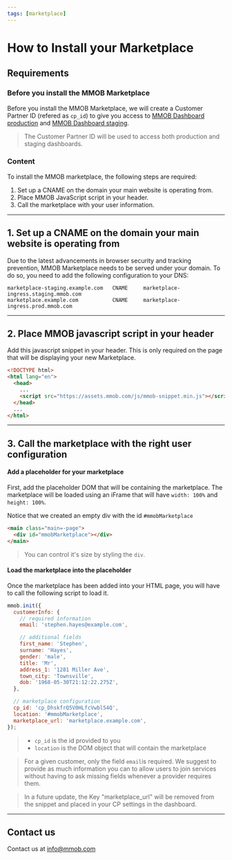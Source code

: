 ```yaml
---
tags: [marketplace]
---
```


# How to Install your Marketplace

## Requirements

### Before you install the MMOB Marketplace

Before you install the MMOB Marketplace, we will create a Customer Partner ID (refered as `cp_id`) to give you access to [MMOB Dashboard production](https://dashboard.mmob.com) and [MMOB Dashboard staging](https://dashboard.staging.mmob.com).

<!-- theme: success -->

> The Customer Partner ID will be used to access both production and staging dashboards.

### Content

To install the MMOB marketplace, the following steps are required:

1. Set up a CNAME on the domain your main website is operating from.
2. Place MMOB JavaScript script in your header.
3. Call the marketplace with your user information.

---

## 1. Set up a CNAME on the domain your main website is operating from

Due to the latest advancements in browser security and tracking prevention, MMOB Marketplace needs to be served under your domain. To do so, you need to add the following configuration to your DNS:

```
marketplace-staging.example.com   CNAME     marketplace-ingress.staging.mmob.com
marketplace.example.com           CNAME     marketplace-ingress.prod.mmob.com
```

---

## 2. Place MMOB javascript script in your header

Add this javascript snippet in your header. This is only required on the page that will be displaying your new Marketplace.

```html
<!DOCTYPE html>
<html lang="en">
  <head>
    ...
    <script src="https://assets.mmob.com/js/mmob-snippet.min.js"></script>
  </head>
  ...
</html>
```

---

## 3. Call the marketplace with the right user configuration

#### Add a placeholder for your marketplace

First, add the placeholder DOM that will be containing the marketplace. The marketplace will be loaded using an iFrame that will have `width: 100%` and `height: 100%`.

Notice that we created an empty div with the id `#mmobMarketplace`

```html
<main class="main=-page">
  <div id="mmobMarketplace"></div>
</main>
```

<!-- theme: success -->

> You can control it's size by styling the `div`.

#### Load the marketplace into the placeholder

Once the marketplace has been added into your HTML page, you will have to call the following script to load it.

```js
mmob.init({
  customerInfo: {
    // required information
    email: 'stephen.hayes@example.com',

    // additional fields
    first_name: 'Stephen',
    surname: 'Hayes',
    gender: 'male',
    title: 'Mr',
    address_1: '1281 Miller Ave',
    town_city: 'Townsville',
    dob: '1968-05-30T21:12:22.275Z',
  },

  // marketplace configuration
  cp_id: 'cp_DhskfrQ5V0HLfcVwbl54Q',
  location: '#mmobMarketplace',
  marketplace_url: 'marketplace.example.com',
});
```

<!-- theme: info -->

> - `cp_id` is the id provided to you
> - `location` is the DOM object that will contain the marketplace

<!-- theme: info -->

> For a given customer, only the field `email`is required. We suggest to provide as much information you can to allow users to join services without having to ask missing fields whenever a provider requires them.

<!-- theme: warning -->

> In a future update, the Key "marketplace_url" will be removed from the snippet and placed in your CP settings in the dashboard.

---

## Contact us

Contact us at [info@mmob.com](mailto:info@mmob.com)
